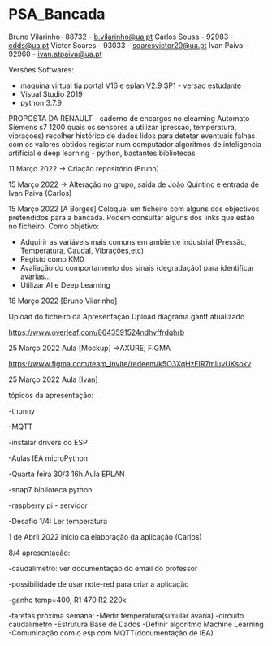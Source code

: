 # PSA_Bancada

Bruno Vilarinho- 88732 - b.vilarinho@ua.pt
Carlos Sousa - 92983 - cdds@ua.pt
Victor Soares - 93033 - soaresvictor20@ua.pt
Ivan Paiva - 92960 - ivan.atpaiva@ua.pt

Versões Softwares:
- maquina virtual tia portal V16 e   eplan V2.9 SP1 - versao estudante
- Visual Studio 2019
- python 3.7.9

PROPOSTA DA RENAULT - caderno de encargos no elearning
Automato Siemens s7 1200
quais os sensores a utilizar (pressao, temperatura, vibraçoes)
recolher histórico de dados lidos para detetar eventuais falhas
com os valores obtidos registar num computador 
algoritmos de inteligencia artificial e deep learning - python, bastantes bibliotecas 

11 Março 2022
-> Criação repositório (Bruno)

15 Março 2022
-> Alteração no grupo, saída de João Quintino e entrada de Ivan Paiva (Carlos)

15 Março 2022
[A Borges] 
Coloquei um ficheiro com alguns dos objectivos pretendidos para a bancada.
Podem consultar alguns dos links que estão no ficheiro.
Como objetivo:
  - Adquirir as variáveis mais comuns em ambiente industrial (Pressão, Temperatura, Caudal, Vibrações,etc) 
  - Registo como KM0
  - Avaliação do comportamento dos sinais (degradação) para identificar avarias...
  - Utilizar AI e Deep Learning

18 Março 2022 [Bruno Vilarinho]

Upload do ficheiro da Apresentação 
Upload diagrama gantt atualizado

https://www.overleaf.com/8643591524ndhvffrdqhrb

25 Março 2022 Aula 
[Mockup] ->AXURE; FIGMA

https://www.figma.com/team_invite/redeem/k5O3XqHzFIR7mIuvUKsokv

25 Março 2022 Aula [Ivan] 

   tópicos da apresentação:
   
  -thonny
  
  -MQTT
  
  -instalar drivers do ESP
  
  -Aulas IEA microPython
  
  -Quarta feira 30/3 16h Aula EPLAN
  
  -snap7 biblioteca python 
  
  -raspberry pi - servidor
  
  -Desafio 1/4: Ler temperatura

1 de Abril 2022 início da elaboração da aplicação (Carlos)

8/4 apresentação:

-caudalímetro: ver documentação do email do professor

-possibilidade de usar note-red para criar a aplicação

-ganho temp=400, R1 470 R2 220k

-tarefas próxima semana:
  -Medir temperatura(simular avaria)
  -circuito caudalimetro
  -Estrutura Base de Dados
  -Definir algoritmo Machine Learning
  -Comunicação com o esp com MQTT(documentação de IEA)

